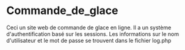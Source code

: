 # Commande_de_glace
Ceci un site web de commande de glace en ligne. Il a un système d'authentification basé sur les sessions. Les informations sur le nom d'utilisateur et le mot de passe se trouvent dans le fichier log.php
